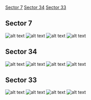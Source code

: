 [Sector 7](#sector7)
[Sector 34](#sector34)
[Sector 33](#sector33)

<a name = "sector7"></a>
## Sector 7
![alt text](/tt/WASP-122_Sector_7/WASP-122_Sector_7_a_TimeSeries.png)
![alt text](/tt/WASP-122_Sector_7/WASP-122_Sector_7_b_FoldedLightCurve.png)
![alt text](/tt/WASP-122_Sector_7/WASP-122_Sector_7_b_IndividualTransitsWithFit.png)
![alt text](/tt/WASP-122_Sector_7/WASP-122_Sector_7_c_TimingResiduals.png)

<a name = "sector34"></a>
## Sector 34
![alt text](/tt/WASP-122_Sector_34/WASP-122_Sector_34_a_TimeSeries.png)
![alt text](/tt/WASP-122_Sector_34/WASP-122_Sector_34_b_FoldedLightCurve.png)
![alt text](/tt/WASP-122_Sector_34/WASP-122_Sector_34_b_IndividualTransitsWithFit.png)
![alt text](/tt/WASP-122_Sector_34/WASP-122_Sector_34_c_TimingResiduals.png)

<a name = "sector33"></a>
## Sector 33
![alt text](/tt/WASP-122_Sector_33/WASP-122_Sector_33_a_TimeSeries.png)
![alt text](/tt/WASP-122_Sector_33/WASP-122_Sector_33_b_FoldedLightCurve.png)
![alt text](/tt/WASP-122_Sector_33/WASP-122_Sector_33_b_IndividualTransitsWithFit.png)
![alt text](/tt/WASP-122_Sector_33/WASP-122_Sector_33_c_TimingResiduals.png)

